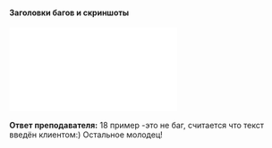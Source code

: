#### Заголовки багов и скриншоты 
![Заголовки багов и скриншоты](Bug_screen.pdf "Заголовки багов и скриншоты")

**Ответ преподавателя:** 18 пример -это не баг,  считается что текст введён клиентом:) Остальное молодец!